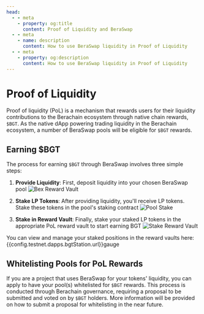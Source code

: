 ```yaml
---
head:
  - - meta
    - property: og:title
      content: Proof of Liquidity and BeraSwap
  - - meta
    - name: description
      content: How to use BeraSwap liquidity in Proof of Liquidity
  - - meta
    - property: og:description
      content: How to use BeraSwap liquidity in Proof of Liquidity
---
```


<script setup>
  import config from '@berachain/config/constants.json';
</script>

# Proof of Liquidity

Proof of liquidity (PoL) is a mechanism that rewards users for their liquidity contributions to the Berachain ecosystem through native chain rewards, `$BGT`. As the native dApp powering trading liquidity in the Berachain ecosystem, a number of BeraSwap pools will be eligible for `$BGT` rewards.

## Earning $BGT

The process for earning `$BGT` through BeraSwap involves three simple steps:

1. **Provide Liquidity**: First, deposit liquidity into your chosen BeraSwap pool
   ![Bex Reward Vault](/assets/reward_vaults.png)

2. **Stake LP Tokens**: After providing liquidity, you'll receive LP tokens. Stake these tokens in the pool's staking contract
   ![Pool Stake](/assets/pool_stake_pol.png)

3. **Stake in Reward Vault**: Finally, stake your staked LP tokens in the appropriate PoL reward vault to start earning BGT
   ![Stake Reward Vault](/assets/stake_reward_vault.png)

You can view and manage your staked positions in the reward vaults here:
{{config.testnet.dapps.bgtStation.url}}gauge

## Whitelisting Pools for PoL Rewards

If you are a project that uses BeraSwap for your tokens' liquidity, you can apply to have your pool(s) whitelisted for `$BGT` rewards. This process is conducted through Berachain governance, requiring a proposal to be submitted and voted on by `$BGT` holders. More information will be provided on how to submit a proposal for whitelisting in the near future.
